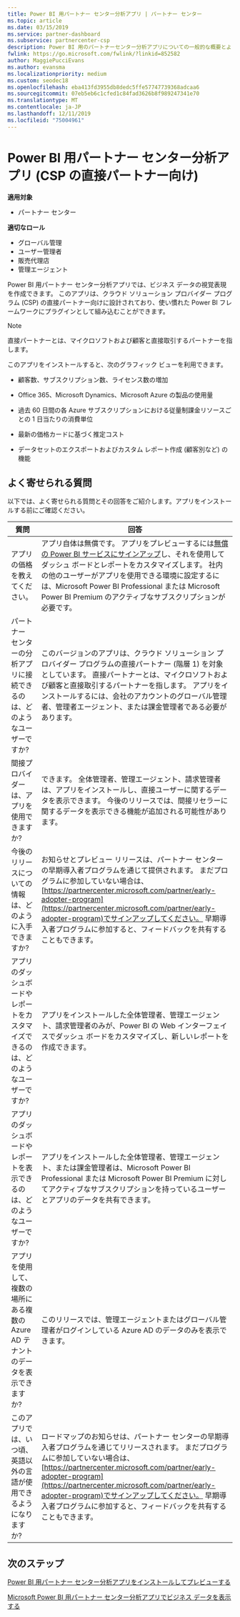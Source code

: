 ```yaml
---
title: Power BI 用パートナー センター分析アプリ | パートナー センター
ms.topic: article
ms.date: 03/15/2019
ms.service: partner-dashboard
ms.subservice: partnercenter-csp
description: Power BI 用のパートナーセンター分析アプリについての一般的な概要とよく寄せられる質問。
fwlink: https://go.microsoft.com/fwlink/?linkid=852582
author: MaggiePucciEvans
ms.author: evansma
ms.localizationpriority: medium
ms.custom: seodec18
ms.openlocfilehash: eba413fd3955db8dedc5ffe57747739368adcaa6
ms.sourcegitcommit: 07eb5eb6c1cfed1c84fad3626b8f989247341e70
ms.translationtype: MT
ms.contentlocale: ja-JP
ms.lasthandoff: 12/11/2019
ms.locfileid: "75004961"
---
```

# <a name="partner-center-analytics-app-for-power-bi-direct-partners-in-csp"></a>Power BI 用パートナー センター分析アプリ (CSP の直接パートナー向け)

**適用対象**

- パートナー センター

**適切なロール**
-   グローバル管理
-   ユーザー管理者
-   販売代理店
-   管理エージェント

Power BI 用パートナー センター分析アプリでは、ビジネス データの視覚表現を作成できます。 このアプリは、クラウド ソリューション プロバイダー プログラム (CSP) の直接パートナー向けに設計されており、使い慣れた Power BI フレームワークにプラグインとして組み込むことができます。 

> [!NOTE]  
> 直接パートナーとは、マイクロソフトおよび顧客と直接取引するパートナーを指します。 

このアプリをインストールすると、次のグラフィック ビューを利用できます。 

-   顧客数、サブスクリプション数、ライセンス数の増加

-   Office 365、Microsoft Dynamics、Microsoft Azure の製品の使用量

-   過去 60 日間の各 Azure サブスクリプションにおける従量制課金リソースごとの 1 日当たりの消費単位

-   最新の価格カードに基づく推定コスト

-   データセットのエクスポートおよびカスタム レポート作成 (顧客別など) の機能

## <a name="frequently-asked-questions"></a>よく寄せられる質問

以下では、よく寄せられる質問とその回答をご紹介します。アプリをインストールする前にご確認ください。 

| **質問** | **回答** |
| --- | ---------- |
| アプリの価格を教えてください。 | アプリ自体は無償です。 アプリをプレビューするには[無償の Power BI サービスにサインアップ](https://go.microsoft.com/fwlink/p/?linkid=845347)し、それを使用してダッシュ ボードとレポートをカスタマイズします。 社内の他のユーザーがアプリを使用できる環境に設定するには、Microsoft Power BI Professional または Microsoft Power BI Premium のアクティブなサブスクリプションが必要です。 |
| パートナー センターの分析アプリに接続できるのは、どのようなユーザーですか? | このバージョンのアプリは、クラウド ソリューション プロバイダー プログラムの直接パートナー (階層 1) を対象としています。 直接パートナーとは、マイクロソフトおよび顧客と直接取引するパートナーを指します。 アプリをインストールするには、会社のアカウントのグローバル管理者、管理者エージェント、または課金管理者である必要があります。 |
| 間接プロバイダーは、アプリを使用できますか? | できます。 全体管理者、管理エージェント、請求管理者は、アプリをインストールし、直接ユーザーに関するデータを表示できます。 今後のリリースでは、間接リセラーに関するデータを表示できる機能が追加される可能性があります。 |
| 今後のリリースについての情報は、どのように入手できますか? | お知らせとプレビュー リリースは、パートナー センターの早期導入者プログラムを通じて提供されます。 まだプログラムに参加していない場合は、 [https://partnercenter.microsoft.com/partner/early-adopter-program](https://partnercenter.microsoft.com/partner/early-adopter-program)でサインアップしてください。 早期導入者プログラムに参加すると、フィードバックを共有することもできます。 |
| アプリのダッシュボードやレポートをカスタマイズできるのは、どのようなユーザーですか? | アプリをインストールした全体管理者、管理エージェント、請求管理者のみが、Power BI の Web インターフェイスでダッシュ ボードをカスタマイズし、新しいレポートを作成できます。 |
| アプリのダッシュボードやレポートを表示できるのは、どのようなユーザーですか? | アプリをインストールした全体管理者、管理エージェント、または課金管理者は、Microsoft Power BI Professional または Microsoft Power BI Premium に対してアクティブなサブスクリプションを持っているユーザーとアプリのデータを共有できます。 |
| アプリを使用して、複数の場所にある複数の Azure AD テナントのデータを表示できますか? | このリリースでは、管理エージェントまたはグローバル管理者がログインしている Azure AD のデータのみを表示できます。 | 
| このアプリでは、いつ頃、英語以外の言語が使用できるようになりますか? | ロードマップのお知らせは、パートナー センターの早期導入者プログラムを通じてリリースされます。 まだプログラムに参加していない場合は、 [https://partnercenter.microsoft.com/partner/early-adopter-program](https://partnercenter.microsoft.com/partner/early-adopter-program)でサインアップしてください。 早期導入者プログラムに参加すると、フィードバックを共有することもできます。 | 



## <a name="next-steps"></a>次のステップ

[Power BI 用パートナー センター分析アプリをインストールしてプレビューする](power-bi-app-for-direct-partners-install.md)

[Microsoft Power BI 用パートナー センター分析アプリでビジネス データを表示する](power-bi-app-for-direct-partners-use.md)
